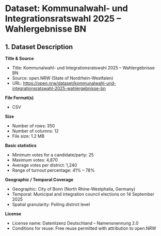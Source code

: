 # Dataset: Kommunalwahl- und Integrationsratswahl 2025 – Wahlergebnisse BN

## 1. Dataset Description
**Title & Source**  
- Title: Kommunalwahl- und Integrationsratswahl 2025 – Wahlergebnisse BN  
- Source: open.NRW (State of Nordrhein-Westfalen)  
- URL: https://open.nrw/dataset/kommunalwahl-und-integrationsratswahl-2025-wahlergebnisse-bn  

**File Format(s)**  
- CSV  

**Size**  
- Number of rows: 350  
- Number of columns: 12  
- File size: 1.2 MB

**Basic statistics**  
- Minimum votes for a candidate/party: 25  
- Maximum votes: 4,870  
- Average votes per district: 1,240  
- Range of turnout percentage: 41% – 78%

**Geographic / Temporal Coverage**  
- Geographic: City of Bonn (North Rhine-Westphalia, Germany)  
- Temporal: Municipal and integration council elections on 14 September 2025  
- Spatial granularity: Polling district level  

**License**  
- License name: Datenlizenz Deutschland – Namensnennung 2.0  
- Conditions for reuse: Free reuse permitted with attribution to open.NRW
